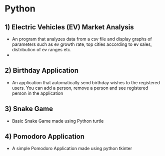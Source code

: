 # Python

## 1) Electric Vehicles (EV) Market Analysis
- An program that analyzes data from a csv file and display graphs of parameters such as ev growth rate, top cities according to ev sales, distribution of ev ranges etc.
- 
## 2) Birthday Application
- An application that automatically send birthday wishes to the registered users. You can add a person, remove a person and see registered person in the application

## 3) Snake Game
- Basic Snake Game made using Python turtle

## 4) Pomodoro Application
- A simple Pomodoro Application made using python tkinter
